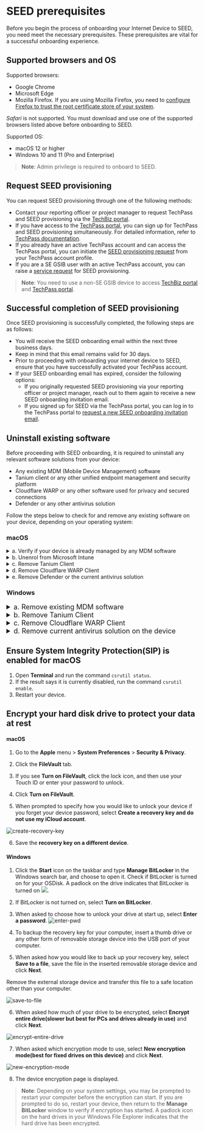 # SEED prerequisites 

Before you begin the process of onboarding your Internet Device to SEED, you need meet the necessary prerequisites. These prerequisites are vital for a successful onboarding experience. 

## Supported browsers and OS

Supported browsers:

 - Google Chrome
 - Microsoft Edge
 - Mozilla Firefox. If you are using Mozilla Firefox, you need to [configure Firefox to trust the root certificate store of your system](https://support.mozilla.org/en-US/kb/setting-certificate-authorities-firefox).

*Safari* is not supported. You must download and use one of the supported browsers listed above before onboarding to SEED.

Supported OS:

- macOS 12 or higher
- Windows 10 and 11 (Pro and Enterprise)

> **Note**: 
> Admin privilege is required to onboard to SEED.

## Request SEED provisioning

You can request SEED provisioning through one of the following methods:

- Contact your reporting officer or project manager to request TechPass and SEED provisioning via the [TechBiz portal](http://portal.techbiz.suite.gov.sg/).
- If you have access to the [TechPass portal](https://portal.techpass.gov.sg/), you can sign up for TechPass and SEED provisioning simultaneously. For detailed information, refer to [TechPass documentation](https://docs.developer.tech.gov.sg/docs/techpass-user-guide/onboard-to-techpass).
- If you already have an active TechPass account and can access the TechPass portal, you can initiate the [SEED provisioning request](https://docs.developer.tech.gov.sg/docs/techpass-user-guide/request-for-seed-provisioning) from your TechPass account profile.
- If you are a SE GSIB user with an active TechPass account, you can raise a [service request](https://go.gov.sg/seed-techpass-support) for SEED provisioning.

> **Note**: You need to use a non-SE GSIB device to access [TechBiz portal](http://portal.techbiz.suite.gov.sg/) and [TechPass portal](https://portal.techpass.gov.sg/).

## Successful completion of SEED provisioning

Once SEED provisioning is successfully completed, the following steps are as follows:

- You will receive the SEED onboarding email within the next three business days.
- Keep in mind that this email remains valid for 30 days.
- Prior to proceeding with onboarding your internet device to SEED, ensure that you have successfully activated your TechPass account.
- If your SEED onboarding email has expired, consider the following options:
  - If you originally requested SEED provisioning via your reporting officer or project manager, reach out to them again to receive a new SEED onboarding invitation email.
  - If you signed up for SEED via the TechPass portal, you can log in to the TechPass portal to [request a new SEED onboarding invitation email](https://docs.developer.tech.gov.sg/docs/techpass-user-guide/request-for-seed-provisioning).


## Uninstall existing software

Before proceeding with SEED onboarding, it is required to uninstall any relevant software solutions from your device:

- Any existing MDM (Mobile Device Management) software
- Tanium client or any other unified endpoint management and security platform
- Cloudflare WARP or any other software used for privacy and secured connections
- Defender or any other antivirus solution

Follow the steps below to check for and remove any existing software on your device, depending on your operating system:

### macOS

<details>
  <summary>a. Verify if your device is already managed by any MDM software</summary>

  Complete the following steps to find if your device is already managed by an MDM solution. 
  
  1. Choose the appropriate step based on your macOS version:
    
      a. If your macOS version is macOS 12, navigate to the **Apple** menu > **System Preferences** > **Profiles**.

      b. If your macOS version is macOS 13 or 14, navigate to the **Apple** menu > **System Settings** > **Privacy and Security** > **Profiles** on the right. You may need to scroll down.

  2. Click **Management Profile**.
     
      a. If your macOS version is macOS 12, and you see a page similar to the following, it indicates that you already have an MDM software installed.

      ![verify-other-mdm](../images/onboarding-for-macos/verify-other-mdm.png)

      b. If your macOS version is macOS 13 or 14 and you see a similar page, it indicates that you already have MDM software installed.

      ![verify-other-mdm-on-ventura](../images/onboarding-for-macos/verify-other-mdm-on-ventura.png)
     
 3. Choose the appropriate step:
 
    - If you have verified that your Internet Device is not currently managed by any MDM, proceed to step **c.Remove Tanium Client** to check for and remove Tanium Client if it is installed.

    - If your Internet Device is managed by an MDM software, go to **Settings** on the **Management Profile** to identify the current MDM software.

    ![verify-other-mdm](../images/onboarding-for-macos/management-profile-settings.png)

?><br>- If you see Microsoft Intune in the settings, it indicates that your MDM is **Microsoft Intune**. Proceed to **step b. Unenrol from Microsoft Intune**<br>- For devices managed by other MDM software, please contact your organization's IT administrator to unenrol your device.

</details>
<details>
  <summary>b. Unenrol from Microsoft Intune</summary>

Complete the following steps to remove your device from Intune. 

?> To find if your device is enrolled with Intune, refer to step **a. Verify if your device is already managed by any MDM software**.

  1. Sign in to the **Company Portal** app.
    ![sign-in-to-company-portal](../images/onboarding-for-macos/sign-in-to-company-portal.png)
  2. Go to **Devices** and click the three dots beside the device you want to unenrol.
  3. Choose **Remove**.
    ![devices](images/onboarding-for-macos/devices-2.png)
  4. When prompted to confirm the removal, select **Remove**.
  5. Click your profile icon and **Sign out** of the **Company Portal**.

</details>

<details>
  <summary>c. Remove Tanium Client</summary>

Complete the following steps to find if Tanium Client is available on your device and remove it.

  1. Open **Terminal** and run the following command:

   ```
  sudo ls /Library/Tanium/TaniumClient
   ```
  2. Enter your macOS password when prompted.

  3. If you see confirmation, as shown in the image below, that Tanium Client is installed on your device, proceed to step 4. If not, continue to **step d. Remove the Cloudflare WARP client**.
    ![tanium-client](../images/clean-up-instructions-macos.png)

  4. Run the following commands in **Terminal**:

     ```
     sudo launchctl unload /Library/LaunchDaemons/com.tanium.taniumclient.plist

     sudo launchctl remove com.tanium.taniumclient > /dev/null 2 >&1

     sudo rm /Library/LaunchDaemons/com.tanium.taniumclient.plist

     sudo rm /Library/LaunchDaemons/com.tanium.trace.recorder.plist

     sudo rm -rf /Library/Tanium/

     sudo rm /var/db/receipts/com.tanium.taniumclient.TaniumClient.pkg.bom

     sudo rm /var/db/receipts/com.tanium.taniumclient.TaniumClient.pkg.plist

     sudo rm /var/db/receipts/com.tanium.tanium.client.bom

     sudo rm /var/db/receipts/com.tanium.tanium.client.plist

    ```
  5. Enter your macOS password when prompted. Once the commands are successfully executed, Tanium Client is removed from your device.

</details>
<details>
  <summary>d. Remove Cloudflare WARP Client</summary>

Complete the following steps to find if Cloudflare WARP client is available on your device and remove it.  

  1. Click the **Finder** icon in the **Dock**.
  2. Choose **Applications**.
  3. Search for **Cloudflare WARP.app**.
  4. If available, open **Terminal** and run the following command:
    ```
    sudo /bin/sh /Applications/Cloudflare\ WARP.app/Contents/Resources/uninstall.sh
    ```

  5. When prompted, enter your macOS password.

</details>
<details><summary>e. Remove Defender or the current antivirus solution</summary>

If your device is already enroled with Defender or any other antivirus solution, it has to be completely unenroled from it before you proceed to onboard the device to SEED.

Complete the following steps to determine if Defender is your current antivirus solution and remove it from your device.

?> **Note**: If you have another antivirus solution, please contact your administrator to remove it.


1. Open **Terminal** and run `mdatp health.   
2. Choose the appropriate step:
  
   a. If you get a `mdatp: command not found` error, it means you do not have Defender installed on your device. You can skip the remaining steps in this section.

   b. Take note of the value displayed for **org_id**.
  
3. Identify the organisation corresponding to this **org_id** from the following table. This is the organisation that is linked to your Defender or antivirus solution on your device.

  | org_id  | Defender organisation | Offboarding package |
  | ------------- |:-------------:|:-------------:|
  | faa36a5e-2da6-4225-8e27-226177c801a0      | WOG     | [Download offboarding package](https://k3uwa66lu3tj6uxft46666ynhe0uvzor.lambda-url.ap-southeast-1.on.aws/local_wog_mac)    |
  | 49237d71-42ac-425a-a803-881b92cc18ce  | TechPass    | [Download offboarding package](https://k3uwa66lu3tj6uxft46666ynhe0uvzor.lambda-url.ap-southeast-1.on.aws/local_tp_mac)     |
  | 6389e966-e334-461d-86ce-0fed12484620 | Hive | Contact [Hive support](mailto:GDS_DEN@hive.gov.sg) to get the offboarding package. |


?> **Important** 
> - If your **Defender organization** is **Hive**, skip the remaining steps in this document. Obtain the offboarding package from Hive support and unenrol your device from Defender. Refer to [Offboarding FAQ](/faqs/onboarding-faq.md) for instructions on how to unenrol your device from Defender using the Hive offboarding package.
> - If your **Defender organization** is either **WOG** or **TechPass**, it suggests that this device may have already been onboarded to SEED under a different TechPass profile. Therefore, you need to offboard this device before proceeding further.
> - If your **Defender organization** is **none of the above**, please contact the IT support of the organization that provided you with the device.

4. Log in with your TechPass to download the offboarding package.
5. Go to the folder where you downloaded the ZIP file and extract the files. You should see the following two files.

  ![extract-files](../images/macos-extracted-files-for-offboarding.png)

> **Note**: The file names vary with the organisation.

6. On your **Terminal**, run the following command:

```
sudo mdatp config tamper-protection enforcement-level --value audit
```

7. On **Terminal**, go to the folder where you extracted the files. For example, if they are in the **Downloads** > **Offboarding_local_wog_mac** folder, go to that folder.

  ![cd-extracted-folder](../images/macos-cd-downloads.png)

8. Copy the below and run it in the same **Terminal**.

    ```
    sudo chmod +x local_mac_offboarding.sh
    ```

9. When prompted for a **password**, enter your device password.
10. Copy and run the following command in your **Terminal**.

    ```
    sudo ./local_mac_offboarding.sh
    ```

  When the following success message appears in **Terminal**, ou will be automatically redirected to a form to submit the Intune Device ID.

  ![macos-success-message](../images/macos-success-message.png)

11. Ensure your **Intune Device ID** is displayed on the form. If it is not displayed, provide it. Refer to [Get Intune Device ID](/offboard-device/mac-os) for assistance. 
12. Enter your organisational email address in the **Organisational Email Address** field and click **Verify**.
13. Enter the OTP you receive at this email address.  
14. Click **Submit**. Once this request is processed successfully, we will send a notification via email.

  ![successfully-offboarded-email](../images/macos-successfully-offboarded-email.png)

</details>

### Windows

<details>
  <summary style="font-size:18px">a. Remove existing MDM software</summary>

Complete the following steps to find if your device is managed by an MDM solution and remove it.  

  1. Click the **Start** icon on the taskbar.
  2. Go to **Settings** > **Accounts**.
  3. From the left menu, choose **Access work or school**.

?> If your device is managed by an MDM software, your username in your organisation's domain will be displayed under **Work or school account**.

  4. Click **Work or school account** and then select **Disconnect**.


</details>

<details>
  <summary style="font-size:18px">b. Remove Tanium Client</summary>

Complete the following steps to find if Tanium client is available on your device and remove it.  

  1. Click **Start** icon on the taskbar.
  2. Go to **Settings** > **Apps** and search for **Tanium Client**.
  3. If available, choose it and then click **Uninstall**.

</details>

<details>
  <summary style="font-size:18px">c. Remove Cloudflare WARP Client</summary>

Complete the following steps to find if Cloudflare WARP client is available on your device and remove it.

  1. Click the **Start** icon on the taskbar.
  2. Go to **Settings** > **Apps** and search for **Cloudflare WARP**.
  3. If available, select it and then click **Uninstall**.

</details>

<details><summary style="font-size:18px">d. Remove current antivirus solution on the device</summary>

If your device is already enrolled with Defender or any other antivirus solution, it has to be completely unenrolled from it before you proceed to onboard the device to SEED.

Complete the following steps to find if Defender is your current antivirus solution and remove it from your device.

1. Go to the **Start** menu and search for **Powershell**.
2. Right-click on the search result for **PowerShell** and select **Run as Administrator**.

  ![open powershell](../images/offboarding-windows/run_powershell.png)

3. On **Powershell**, run the following command:

```
$reg64 = [Microsoft.Win32.RegistryKey]::OpenBaseKey([Microsoft.Win32.RegistryHive]::LocalMachine, [Microsoft.Win32.RegistryView]::Registry64)
$OrgID =  $reg64.OpenSubKey("SOFTWARE\MICROSOFT\Windows Advanced Threat Protection\Status").GetValue("OrgID")
echo $OrgID
```

4. Take note of the value displayed for **OrgID**.

  ![find-org-id](../images/offboarding-windows/org_id_win.png)

?> Note: If you do not receive any response, it means you do not have Defender installed on your device. You can skip the steps in this section.

5. Refer to the following table and identify your **Defender organisation** and download the offboarding package.

  | OrgID | Defender organisation | Offboarding package |
  | ------------- |:-------------:|:-------------:|
  | faa36a5e-2da6-4225-8e27-226177c801a0      | WOG     | [Download offboarding script](https://k3uwa66lu3tj6uxft46666ynhe0uvzor.lambda-url.ap-southeast-1.on.aws/local_wog_windows) |
  | 49237d71-42ac-425a-a803-881b92cc18ce  | TechPass    | [Download offboarding script](https://k3uwa66lu3tj6uxft46666ynhe0uvzor.lambda-url.ap-southeast-1.on.aws/local_tp_windows)    |
  | 6389e966-e334-461d-86ce-0fed12484620 | Hive | Contact [Hive support](mailto:GDS_DEN@hive.gov.sg) to get the offboarding package. |

  ?> **Important**
  > - If your **Defender organisation** is **Hive**, please skip the remaining steps in this document. You need to get the offboarding package from the Hive support and unenrol your device from Defender. See  [Offboarding FAQ](/faqs/offboarding-faq.md) to know how to unenrol your device from Defender using the Hive offboarding package.
  > - If your **Defender organisation** is either **WOG** or **TechPass**, it indicates that this device may already have been onboarded to SEED under a different TechPass profile. You need to offboard this device first before proceeding further. Refer to [macOS offboarding guide](/offboard-device/macos-offboarding-guide.md) or [Windows offboarding guide](/offboard-device/windows-offboarding-guide.md).
  > - If your **Defender organisation** is **none of the above**, contact the IT support of the organisation that provided you with the device.

6. Go to the folder where you downloaded the ZIP file and extract the files. You should see the following two files.

  ![extract-files](../images/offboarding-windows/windows-extracted-files.png)

?> **Note**: The file names vary with the organisation.

7. Right-click the unzipped folder to select **Show more options** > **Copy as path**. The folder path is now saved to your clipboard.

8. On **Powershell**, run the following command to go to the folder which has the extracted files:

    ```
    cd {Path from clipboard}
    ```

    For example:

    ```
    cd "C:\Users\testUser\Downloads\Offboarding_local_tp_windows"

    ```

    ![directory](../images/offboarding-windows/windows_cd_downloads.png)

10. To run the script, enter the following command:

    ```
    powershell.exe -ExecutionPolicy Bypass .\local_windows_offboarding.ps1

    ```

  When you see the following success message on your **Powershell**, you are automatically directed to a form to submit the Intune Device ID.

  ![macos-success-message](images/offboarding-windows/windows_success_message.png)

11. Ensure your **Intune Device ID** is displayed on the form. If it is not displayed, provide it. See [Get Intune Device ID](https://docs.developer.tech.gov.sg/docs/security-suite-for-engineering-endpoint-devices/offboard-device/mac-os-using-script?id=get-intune-device-id). 
12. Enter your organisational email address in **Organisational Email Address** and click **Verify**.
13. Enter the OTP you receive at this email address.  
14. Click **Submit**. When this request is processed successfully, we send a notification via email.

  ![successfully-offboarded-email](../images/macos-successfully-offboarded-email.png)

</details>

<!-- tabs:end -->

## Ensure System Integrity Protection(SIP) is enabled for macOS

1. Open **Terminal** and run the command `csrutil status`.
2. If the result says it is currently disabled, run the command `csrutil enable`.
3. Restart your device.

## Encrypt your hard disk drive to protect your data at rest

<!-- tabs:start -->

#### **macOS**

1. Go to the **Apple** menu > **System Preferences** > **Security & Privacy**.

2. Click the **FileVault** tab.

3. If you see **Turn on FileVault**, click the lock icon, and then use your Touch ID or enter your password to unlock.

4. Click **Turn on FileVault**.

5. When prompted to specify how you would like to unlock your device if you forget your device password,  select **Create a recovery key and do not use my iCloud account**.

  ![create-recovery-key](../images/onboarding-for-macos/create-recovery-key-1.png)

6. Save the **recovery key on a different device**.

#### **Windows**

1. Click the **Start** icon on the taskbar and type **Manage BitLocker** in the Windows search bar, and choose to open it. Check if BitLocker is turned on for your OSDisk. A padlock on the drive indicates that BitLocker is turned on ![](images/onboarding-instructions-for-windows/bitlocker-enabled.png).
2. If BitLocker is not turned on, select **Turn on BitLocker**.
3. When asked to choose how to unlock your drive at start up, select **Enter a password**.
  ![enter-pwd](../images/onboarding-instructions-for-windows/enter-pwd.png)

4. To backup the recovery key for your computer, insert a thumb drive or any other form of removable storage device into the USB port of your computer.
5. When asked how you would like to back up your recovery key, select **Save to a file**, save the file in the inserted removable storage device and click **Next**.

Remove the external storage device and transfer this file to a safe location other than your computer.

  ![save-to-file](../images/onboarding-instructions-for-windows/save-to-file.png)

6. When asked how much of your drive to be encrypted, select **Encrypt entire drive(slower but best for PCs and drives already in use)** and click **Next**.

  ![encrypt-entire-drive](../images/onboarding-instructions-for-windows/encrypt-entire-drive.png)

7. When asked which encryption mode to use, select **New encryption mode(best for fixed drives on this device)** and click **Next**.

  ![new-encryption-mode](../images/onboarding-instructions-for-windows/new-encryption-mode.png)

8. The device encryption page is displayed. <!--Click **Start encrypting**.-->

>**Note**: Depending on your system settings, you may be prompted to restart your computer before the encryption can start. If you are prompted to do so, restart your device, then return to the **Manage BitLocker** window to verify if encryption has started. A padlock icon on the hard drives in your Windows File Explorer indicates that the hard drive has been encrypted.

<!-- tabs:end -->
